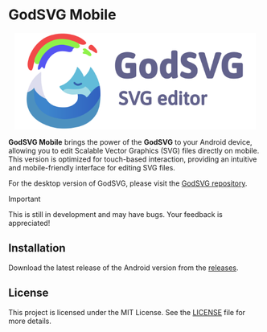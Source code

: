 # GodSVG Mobile

<p align="center">
  <img src="godot_only/source_assets/splash.svg" width="480" alt="GodSVG logo">
</p>

**GodSVG Mobile** brings the power of the **GodSVG** to your Android device, allowing you to edit Scalable Vector Graphics (SVG) files directly on mobile. This version is optimized for touch-based interaction, providing an intuitive and mobile-friendly interface for editing SVG files.

For the desktop version of GodSVG, please visit the [GodSVG repository](https://github.com/MewPurPur/GodSVG).

>[!IMPORTANT]
>This is still in development and may have bugs. Your feedback is appreciated!

## Installation

Download the latest release of the Android version from the [releases](https://github.com/syntaxerror247/GodSVG-Mobile/releases).

## License

This project is licensed under the MIT License. See the [LICENSE](LICENSE) file for more details.
